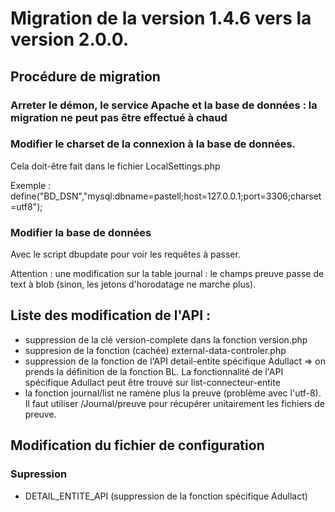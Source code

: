 # Migration de la version 1.4.6 vers la version 2.0.0.


## Procédure de migration

### Arreter le démon, le service Apache et la base de données : la migration ne peut pas être effectué à chaud


### Modifier le charset de la connexion à la base de données.

Cela doit-être fait dans le fichier LocalSettings.php

Exemple :
    define("BD_DSN","mysql:dbname=pastell;host=127.0.0.1;port=3306;charset=utf8");


### Modifier la base de données

Avec le script dbupdate pour voir les requêtes à passer.

Attention : une modification sur la table journal : le champs preuve passe de text à blob (sinon, les jetons d'horodatage ne marche plus).



## Liste des modification de l'API :

- suppression de la clé version-complete dans la fonction version.php
- suppresion de la fonction (cachée) external-data-controler.php
- suppression de la fonction de l'API detail-entite spécifique Adullact => on prends la définition de la fonction BL.
    La fonctionnalité de l'API spécifique Adullact peut être trouvé sur list-connecteur-entite
- la fonction journal/list ne ramène plus la preuve (problème avec l'utf-8). Il faut utiliser /Journal/preuve pour 
    récupérer unitairement les fichiers de preuve.
    

## Modification du fichier de configuration

### Supression

- DETAIL_ENTITE_API (suppression de la fonction spécifique Adullact)

